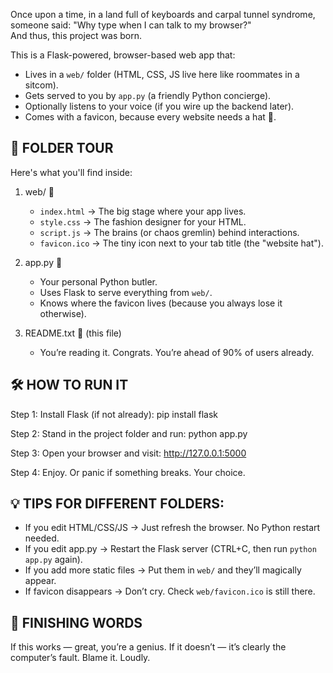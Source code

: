 Once upon a time, in a land full of keyboards and carpal tunnel syndrome,
someone said: "Why type when I can talk to my browser?"  
And thus, this project was born.  

This is a Flask-powered, browser-based web app that:
- Lives in a `web/` folder (HTML, CSS, JS live here like roommates in a sitcom).
- Gets served to you by `app.py` (a friendly Python concierge).
- Optionally listens to your voice (if you wire up the backend later).
- Comes with a favicon, because every website needs a hat 🎩.

📂 FOLDER TOUR
---------------
Here's what you'll find inside:

1. web/ 🎨  
   - `index.html` → The big stage where your app lives.  
   - `style.css` → The fashion designer for your HTML.  
   - `script.js` → The brains (or chaos gremlin) behind interactions.  
   - `favicon.ico` → The tiny icon next to your tab title (the "website hat").

2. app.py 🐍  
   - Your personal Python butler.
   - Uses Flask to serve everything from `web/`.
   - Knows where the favicon lives (because you always lose it otherwise).

3. README.txt 📜 (this file)  
   - You’re reading it. Congrats. You’re ahead of 90% of users already.

🛠 HOW TO RUN IT
-----------------
Step 1: Install Flask (if not already):
pip install flask

Step 2: Stand in the project folder and run:
python app.py

Step 3: Open your browser and visit:
http://127.0.0.1:5000

Step 4: Enjoy. Or panic if something breaks. Your choice.

💡 TIPS FOR DIFFERENT FOLDERS:
-------------------------------
- If you edit HTML/CSS/JS → Just refresh the browser. No Python restart needed.
- If you edit app.py → Restart the Flask server (CTRL+C, then run `python app.py` again).
- If you add more static files → Put them in `web/` and they’ll magically appear.
- If favicon disappears → Don’t cry. Check `web/favicon.ico` is still there.

🎉 FINISHING WORDS
-------------------
If this works — great, you’re a genius.
If it doesn’t — it’s clearly the computer’s fault. Blame it. Loudly.

